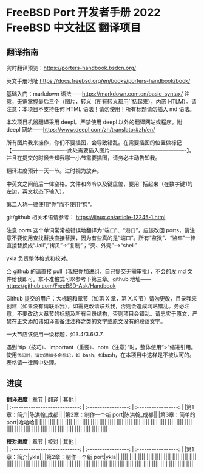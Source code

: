 # FreeBSD Port 开发者手册 2022 FreeBSD 中文社区 翻译项目

## 翻译指南

实时翻译预览：<https://porters-handbook.bsdcn.org/>

英文手册地址 <https://docs.freebsd.org/en/books/porters-handbook/book/>

基础入门：markdown 语法——https://markdown.com.cn/basic-syntax/ 注意，无需掌握最后三个（图片，转义（所有转义都用``括起来），内嵌 HTLM）。请注意：本项目不支持任何 HTML 语法！请勿使用！所有标题请勿插入 md 语法。

本次项目机器翻译采用 deepl。严禁使用 deepl 以外的翻译网站或程序。附 deepl 网站——https://www.deepl.com/zh/translator#zh/en/

所有图片我来操作，你们不要插图，会导致错乱。在需要插图的位置做标记【——————————-此处需要插入图片——————————————-】。并且在提交的时候告知我哪一小节需要插图，请务必主动告知我。

翻译进度预计一天一节。过时视为放弃。

中英文之间前后一律空格。文件和命令以及键盘位，要用``括起来（在数字键1的左边，英文状态下输入）。

第二人称一律使用“你”而不使用“您”。

git/github 相关术语请参考： https://linux.cn/article-12245-1.html

注意 ports 这个单词常常被错误地翻译为“端口”、“港口”，应该改回 ports，请注意不要使用查找替换直接替换，因为有些真的是“端口”。所有“监狱”、“监牢”一律直接替换成“Jail”,“拷贝”->“复制”；“壳、外壳”——>“shell”

ykla 负责整体格式和校对。

会 github 的请直接 pull（我把你加进组，自己提交无需审批），不会的发 md 文件给我即可。拿不准格式可以参考下第三章。github 地址——https://github.com/FreeBSD-Ask/Handbook

Github 提交的用户：大标题和章节（如第 X 章，第 X.X 节）请勿更改，目录我来创建（如果没有请联系我），如需更改请联系我，否则会造成网站错乱。务必注意，不要改动大章节的标题及所有目录结构，否则项目会错乱。请忠实于原文，严禁在正文添加诸如译者备注注释之类的文字或原文没有的段落文字。

一大节应该使用一级标题，如3.4/3.6/3.7.

遇到“tip（技巧）、important（重要）、note（注意）”时，整体使用“>”缩进引用。使用```代码时，请勿添加多余标记，如 bash，如```bash，在本项目中这样是不被认可的。表格请一律居中处理。

## 进度

**翻译进度**
|               章节               |          翻译         |      其他      |  
| :----------------------------: | :-----------------: | :-----------------: | 
|第1章：简介|陈洪翰_成都||
|第2章：制作一个新 port|陈洪翰_成都||
|第3章：简单的 port|哈哈哈||
||||
||||
||||
||||
||||
||||
||||
||||
||||
||||
||||
||||
||||
||||
||||
||||
||||
||||
||||
||||
||||
||||
||||
||||
||||
||||
||||
||||
||||
||||

**校对进度**
|               章节               |          校对         |      其他      |  
| :----------------------------: | :-----------------: | :-----------------: | 
|第1章：简介|ykla||
|第2章：制作一个新 port|ykla||
||||
||||
||||
||||
||||
||||
||||
||||
||||
||||
||||
||||
||||
||||
||||
||||
||||
||||
||||
||||
||||
||||
||||
||||
||||
||||
||||
||||
||||
||||
||||
